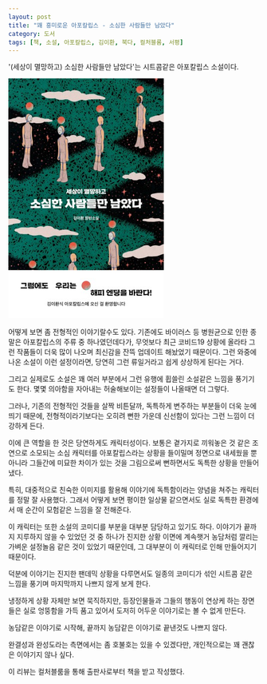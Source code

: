 ```yaml
---
layout: post
title: "꽤 흥미로운 아포칼립스 - 소심한 사람들만 남았다"
category: 도서
tags: [책, 소설, 아포칼립스, 김이환, 북다, 컬처블룸, 서평]
---
```


'(세상이 멸망하고) 소심한 사람들만 남았다'는
시트콤같은 아포칼립스 소설이다.

![표지](/images/book/only-timid-people-remain-book-h480.jpg)

어떻게 보면 좀 전형적인 이야기랄수도 있다.
기존에도 바이러스 등 병원균으로 인한 종말은 아포칼립스의 주류 중 하나였던데다가,
무엇보다 최근 코비드19 상황에 올라타
그런 작품들이 더욱 많이 나오며
최신감을 잔뜩 업데이트 해놨었기 때문이다.
그런 와중에 나온 소설이 이런 설정이라면,
당연히 그런 류일거라고 쉽게 상상하게 된다는 거다.

그리고 실제로도 소설은 꽤 여러 부분에서 그런 유행에 휩쓸린 소설같은 느낌을 풍기기도 한다.
몇몇 의아함을 자아내는 허술해보이는 설정들이 나올때면 더 그렇다.
<!--
대부분의 사람들이 잠에 빠졌는데도 전기가 여전히 잘 들어온다든가
시설물이 망가지거나 한 것도 아닌데도 전기가 끊긴다든가
그게 이유없이 왔다갔다 하는 것은
전쟁 등을 통해 물리적으로 파손된 환경에서의 아포칼립스물과 달리 잘 와닿지 않는다.
-->

그러나, 기존의 전형적인 것들을 살짝 비튼달까,
독특하게 변주하는 부분들이 더욱 눈에 띄기 때문에,
전형적이라기보다는 오히려 뻔한 가운데 신선함이 있다는 그런 느낌이 더 강하게 든다.

이에 큰 역할을 한 것은 당연하게도 캐릭터성이다.
보통은 곁가지로 끼워놓은 것 같은 조연으로 소모되는 소심 캐릭터를
아포칼립스라는 상황을 들이밀며 정면으로 내세웠을 뿐 아니라
그들간에 미묘한 차이가 있는 것을 그림으로써
뻔하면서도 독특한 상황을 만들어냈다.

특히, 대중적으로 친숙한 이미지를 활용해
이야기에 독특함이라는 양념을 쳐주는 캐릭터를 정말 잘 사용했다.
그래서 어떻게 보면 평이한 일상물 같으면서도
실로 독특한 환경에서 매 순간이 모험같은 느낌을 잘 전해준다.

이 캐릭터는 또한 소설의 코미디를 부분을 대부분 담당하고 있기도 하다.
이야기가 끝까지 지루하지 않을 수 있었던 것 중 하나가
진지한 상황 이면에 계속햇거 농담처럼 깔리는 가벼운 설정놀음 같은 것이 있었기 때문인데,
그 대부분이 이 캐릭터로 인해 만들어지기 때문이다.

덕분에 이야기는 진지한 팬데믹 상황을 다루면서도
일종의 코미디가 섞인 시트콤 같은 느낌을 풍기며
마지막까지 나쁘지 않게 보게 한다.

냉정하게 상황 자체만 보면 묵직하지만,
등장인물들과 그들의 행동이 연상케 하는 장면들은 실로 엉뚱함을 가득 품고 있어서
도저히 어두운 이야기로는 볼 수 없게 만든다.

농담같은 이야기로 시작해,
끝까지 농담같은 이야기로 끝낸것도 나쁘지 않다.

완결성과 완성도라는 측면에서는 좀 호불호는 있을 수 있겠다만,
개인적으로는 꽤 괜찮은 이야기지 않나 싶다.



<div class="im im-info">
이 리뷰는 컬처블룸을 통해 출판사로부터 책을 받고 작성했다.
</div>
